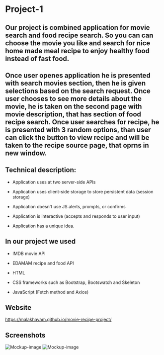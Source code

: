 # Project-1

## Our project is combined application for movie search and food recipe search. So you can can choose the movie you like and search for nice home made meal recipe to enjoy healthy food instead of fast food. 
## Once user openes application he is presented with search movies section, then he is given selections based on the search request. Once user chooses to see more details about the movie, he is taken on the second page with movie description, that has section of food recipe search. Once user searches for recipe, he is presented with 3 random options, than user can click the button to view recipe and will be taken to the recipe source page, that oprns in new window.

## Technical description:

* Application uses at two server-side APIs 

* Application uses client-side storage to store persistent data (session storage)

* Application doesn't use JS alerts, prompts, or confirms

* Application is interactive (accepts and responds to user input)

* Application has a unique idea.


## In our project we used

* IMDB movie API
* EDAMAM recipe and food API

* HTML
* CSS frameworks such as Bootstrap, Bootswatch and Skeleton
* JavaScript (Fetch method and Axios)

## Website

https://malakhavam.github.io/movie-recipe-project/

## Screenshots

![Mockup-image](assets/images/Screenshot1.png)
![Mockup-image](assets/images/Screenshot2.png)

